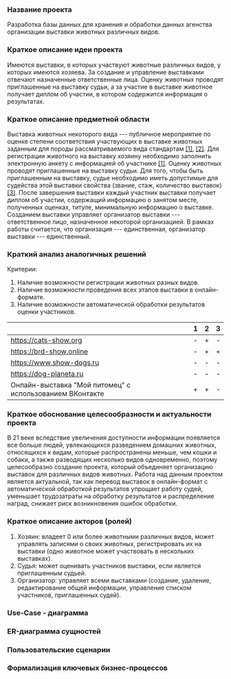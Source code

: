 ### Название проекта

Разработка базы данных для хранения и обработки данных агенства организации выставки животных различных видов.

### Краткое описание идеи проекта

Имеются выставки, в которых участвуют животные различных видов, у которых имеются хозяева. За создание и управление выставками отвечают назначенные ответственные лица. Оценку животных проводят приглашенные на выставку судьи, а за участие в выставке животное получает диплом об участии, в котором содержится информация о результатах.

### Краткое описание предметной области

Выставка животных некоторого вида --- публичное мероприятие по оценке степени соответствия участвующих в выставке животных заданным для породы рассматриваемого вида стандартам [[1]](https://elibrary.ru/item.asp?id=48512966), [[2]](https://elibrary.ru/item.asp?id=41275973). Для регистрации животного на выставку хозяину необходимо заполнить электронную анкету с информацией об участнике [[1]](https://elibrary.ru/item.asp?id=41275973). Оценку животных проводят приглашенные на выставку судьи. Для того, чтобы быть приглашенным на выставку, судье необходимо иметь допустимые для судейства этой выставки свойства (звание, стаж, количество выставок) [[3]](https://rkf.org.ru/wp-content/uploads/2019/11/polozhenie-o-sudjah-rkf-fci-s-01.01.2020.pdf). После завершения выставки каждый участник выставки получает диплом об участии, содержащий информацию о занятом месте, полученных оценках, титуле, минимальную информацию о выставке. Созданием выставки управляет организатор выставки --- ответственное лицо, назначенное некоторой организацией. В рамках работы считается, что организация --- единственная, организатор выставки --- единственный.

### Краткий анализ аналогичных решений

Критерии:

1. Наличие возможности регистрации животных разных видов.
2. Наличие возможности проведения всех этапов выставки в онлайн-формате.
3. Наличие возможности автоматической обработки результатов оценки участников.

|   | 1 | 2 | 3 |
|---|---|---|---|
| https://cats-show.org | - | + | - |
| https://brd-show.online | - | + | + |
| https://www.show-dogs.ru | - | - | - |
| https://dog-planeta.ru | - | - | - |
| Онлайн-выставка "Мой питомец" с использованием ВКонтакте | + | + | - |

### Краткое обоснование целесообразности и актуальности проекта

В 21 веке вследствие увеличения доступности информации появляется все больше людей, увлекающихся разведением домашних животных, относящихся к видам, которые распространены меньше, чем кошки и собаки, а также разводящих несколько видов одновременно, поэтому целесообразно создание проекта, который объединяет организацию выставок для различных видов животных. Работа над данным проектом является актуальной, так как перевод выставок в онлайн-формат с автоматической обработкой результатов упрощает работу судей, уменьшает трудозатраты на обработку результатов и распределение наград, снижает риск возникновения ошибок обработки.

### Краткое описание акторов (ролей)

1. Хозяин: владеет 0 или более животными различных видов, может управлять записями о своих животных, регистрировать их на выставки (одно животное может участвовать в нескольких выставках).
2. Судья: может оценивать участников выставки, если является приглашенным судьей.
3. Организатор: управляет всеми выставками (создание, удаление, редактирование общей информации, управление списком участников, приглашенных судей).

### Use-Case - диаграмма



### ER-диаграмма сущностей



### Пользовательские сценарии



### Формализация ключевых бизнес-процессов


